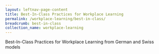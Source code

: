 ```yaml
---
layout: leftnav-page-content
title: Best-In-Class Practices for Workplace Learning
permalink: /workplace-learning/best-in-class/
breadcrumb: best-in-class
collection_name: workplace-learning
---
```


Best-In-Class Practices for Workplace Learning from German and Swiss models

